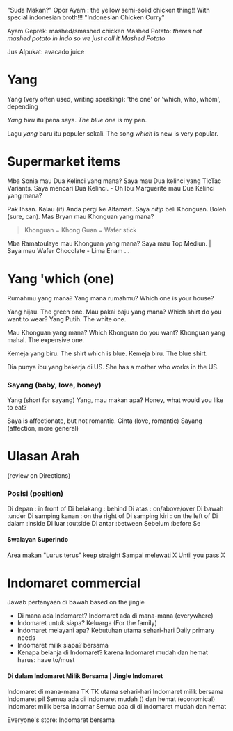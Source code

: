 "Suda Makan?"
Opor Ayam :  the yellow semi-solid chicken thing!! With special indonesian broth!!!
"Indonesian Chicken Curry"

Ayam Geprek: mashed/smashed chicken 
Mashed Potato: *theres not mashed potato in Indo so we just call it Mashed Potato*

Jus Alpukat: avacado juice
# Yang
Yang (very often used, writing speaking): 'the one' or 'which, who, whom', depending

*Yang biru* itu pena saya.
*The blue one* is my pen.

Lagu *yang* baru itu populer sekali.
The song *which* is new is very popular.
# Supermarket items
Mba Sonia mau Dua Kelinci yang mana? Saya mau Dua kelinci yang TicTac Variants.
Saya mencari Dua Kelinci. - Oh Ibu Marguerite mau Dua Kelinci yang mana?

Pak Ihsan. Kalau (if) Anda pergi ke Alfamart. Saya *nitip* beli Khonguan.
Boleh (sure, can). Mas Bryan mau Khonguan yang mana?
> Khonguan = Khong Guan = Wafer stick

Mba Ramatoulaye mau Khonguan yang mana?
Saya mau Top Mediun. | Saya mau Wafer Chocolate - Lima Enam ...
# Yang 'which (one)
Rumahmu yang mana?
Yang mana rumahmu?
Which one is your house?

Yang hijau. The green one.
Mau pakai baju yang mana? Which shirt do you want to wear?
Yang Putih. The white one.

Mau Khonguan yang mana? Which Khonguan do you want?
Khonguan yang mahal. The expensive one.

Kemeja yang biru. The shirt which is blue.
Kemeja biru. The blue shirt.

Dia punya ibu yang bekerja di US.
She has a mother who works in the US.
### Sayang (baby, love, honey)
Yang (short for sayang)
Yang, mau makan apa?
Honey, what would you like to eat?

Saya is affectionate, but not romantic.
Cinta (love, romantic)
Sayang (affection, more general)
# Ulasan Arah
(review on Directions)
### Posisi (position)
Di depan   : in front of
Di belakang  : behind
Di atas  : on/above/over
Di bawah    :under
Di samping kanan   : on the right of
Di samping kiri    : on the left of
Di dalam     :inside
Di luar     :outside
Di antar    :between
Sebelum    :before
Se
#### Swalayan Superindo
Area makan
"Lurus terus" keep straight
Sampai melewati X   Until you pass X

# Indomaret commercial
Jawab pertanyaan di bawah based on the jingle
- Di mana ada Indomaret? Indomaret ada di mana-mana (everywhere)
- Indomaret untuk siapa? Keluarga (For the family)
- Indomaret melayani apa? Kebutuhan utama sehari-hari Daily primary needs
- Indomaret milik siapa? bersama
- Kenapa belanja di Indomaret? karena Indomaret mudah dan hemat
harus: have to/must
#### Di dalam Indomaret Milik Bersama | Jingle Indomaret
Indomaret di mana-mana
TK
TK
utama sehari-hari
Indomaret milik bersama
Indomaret pil
Semua ada di Indomaret mudah () dan hemat (economical)
Indomaret milik bersa
Indomar
Semua ada di 
di indomaret mudah dan hemat

Everyone's store: Indomaret bersama 
